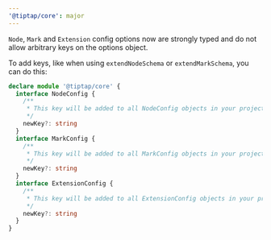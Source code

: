 ```yaml
---
'@tiptap/core': major
---
```


`Node`, `Mark` and `Extension` config options now are strongly typed and do not allow arbitrary keys on the options object.

To add keys, like when using `extendNodeSchema` or `extendMarkSchema`, you can do this:

```ts
declare module '@tiptap/core' {
  interface NodeConfig {
    /**
     * This key will be added to all NodeConfig objects in your project
     */
    newKey?: string
  }
  interface MarkConfig {
    /**
     * This key will be added to all MarkConfig objects in your project
     */
    newKey?: string
  }
  interface ExtensionConfig {
    /**
     * This key will be added to all ExtensionConfig objects in your project
     */
    newKey?: string
  }
}
```
